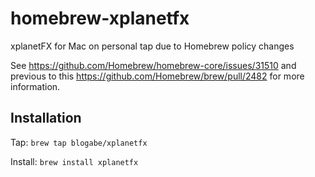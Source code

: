 # homebrew-xplanetfx
xplanetFX for Mac on personal tap due to Homebrew policy changes

See https://github.com/Homebrew/homebrew-core/issues/31510 and previous to this https://github.com/Homebrew/brew/pull/2482 for more information.

Installation
------------
Tap: ```brew tap blogabe/xplanetfx```

Install: ```brew install xplanetfx```
